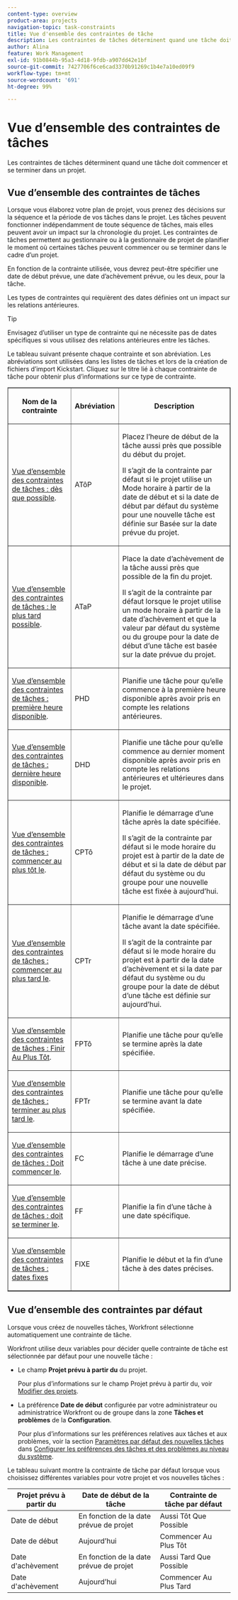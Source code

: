 ```yaml
---
content-type: overview
product-area: projects
navigation-topic: task-constraints
title: Vue d'ensemble des contraintes de tâche
description: Les contraintes de tâches déterminent quand une tâche doit commencer et se terminer dans un projet.
author: Alina
feature: Work Management
exl-id: 91b0844b-95a3-4d18-9fdb-a907dd42e1bf
source-git-commit: 7427706f6ce6cad3370b91269c1b4e7a10ed09f9
workflow-type: tm+mt
source-wordcount: '691'
ht-degree: 99%

---
```


# Vue d’ensemble des contraintes de tâches

<!-- Audited: 12/2023 -->

Les contraintes de tâches déterminent quand une tâche doit commencer et se terminer dans un projet.

## Vue d’ensemble des contraintes de tâches

Lorsque vous élaborez votre plan de projet, vous prenez des décisions sur la séquence et la période de vos tâches dans le projet. Les tâches peuvent fonctionner indépendamment de toute séquence de tâches, mais elles peuvent avoir un impact sur la chronologie du projet. Les contraintes de tâches permettent au gestionnaire ou à la gestionnaire de projet de planifier le moment où certaines tâches peuvent commencer ou se terminer dans le cadre d’un projet.

En fonction de la contrainte utilisée, vous devrez peut-être spécifier une date de début prévue, une date d’achèvement prévue, ou les deux, pour la tâche.

Les types de contraintes qui requièrent des dates définies ont un impact sur les relations antérieures.

>[!TIP]
>
>Envisagez d’utiliser un type de contrainte qui ne nécessite pas de dates spécifiques si vous utilisez des relations antérieures entre les tâches.

Le tableau suivant présente chaque contrainte et son abréviation. Les abréviations sont utilisées dans les listes de tâches et lors de la création de fichiers d’import Kickstart. Cliquez sur le titre lié à chaque contrainte de tâche pour obtenir plus d’informations sur ce type de contrainte.

<table border="1" cellspacing="15" cellpadding="1"> 
 <col> 
 <col> 
 <col>
 <thead> 
  <tr> 
   <th> <p><strong>Nom de la contrainte</strong> </p> </th> 
   <th> <p><strong>Abréviation</strong> </p> </th> 
   <th> <p><strong>Description</strong> </p> </th> 
  </tr> 
 </thead> 
 <tbody> 
  <tr> 
   <td scope="col"> <p><a href="../../../manage-work/tasks/task-constraints/as-soon-as-possible.md" class="MCXref xref">Vue d’ensemble des contraintes de tâches : dès que possible</a>. </p> </td> 
   <td scope="col"> <p>ATôP</p> </td>
   <td scope="col"> <p>Placez l’heure de début de la tâche aussi près que possible du début du projet.</p> 
   <p>Il s’agit de la contrainte par défaut si le projet utilise un Mode horaire à partir de la date de début et si la date de début par défaut du système pour une nouvelle tâche est définie sur Basée sur la date prévue du projet. </p>
   </td> 
  </tr> 
  <tr> 
   <td scope="col"> <p><a href="../../../manage-work/tasks/task-constraints/as-late-as-possible.md" class="MCXref xref">Vue d’ensemble des contraintes de tâches : le plus tard possible</a>. </p> </td> 
   <td scope="col"> <p>ATaP</p> </td> 
   <td scope="col"> <p>Place la date d’achèvement de la tâche aussi près que possible de la fin du projet.</p> 
   <p>Il s’agit de la contrainte par défaut lorsque le projet utilise un mode horaire à partir de la date d’achèvement et que la valeur par défaut du système ou du groupe pour la date de début d’une tâche est basée sur la date prévue du projet. </p>
   </td> 
  </tr> 
  <tr> 
   <td scope="col"> <p><a href="../../../manage-work/tasks/task-constraints/earliest-available-time.md" class="MCXref xref">Vue d’ensemble des contraintes de tâches : première heure disponible</a>. </p> </td> 
   <td scope="col"> <p>PHD</p> </td> 
 <td scope="col"> <p>Planifie une tâche pour qu’elle commence à la première heure disponible après avoir pris en compte les relations antérieures.</p> </td>
  </tr> 
  <tr> 
   <td scope="col"> <p><a href="../../../manage-work/tasks/task-constraints/latest-available-time.md" class="MCXref xref">Vue d’ensemble des contraintes de tâches : dernière heure disponible</a>. </p> </td> 
   <td scope="col"> <p>DHD</p> </td> 
   <td scope="col"> <p>Planifie une tâche pour qu’elle commence au dernier moment disponible après avoir pris en compte les relations antérieures et ultérieures dans le projet.</p> </td>
  </tr> 
  <tr> 
   <td scope="col"> <p><a href="../../../manage-work/tasks/task-constraints/start-no-earlier-than.md" class="MCXref xref">Vue d’ensemble des contraintes de tâches : commencer au plus tôt le</a>. </p> </td> 
   <td scope="col"> <p>CPTô</p> </td> 
   <td scope="col"> <p>Planifie le démarrage d’une tâche après la date spécifiée.</p> 
   <p>Il s’agit de la contrainte par défaut si le mode horaire du projet est à partir de la date de début et si la date de début par défaut du système ou du groupe pour une nouvelle tâche est fixée à aujourd’hui.   </td> 
  </tr> 
  <tr> 
   <td scope="col"> <p><a href="../../../manage-work/tasks/task-constraints/start-no-later-than.md" class="MCXref xref">Vue d’ensemble des contraintes de tâches : commencer au plus tard le</a>. </p> </td> 
   <td scope="col"> <p>CPTr</p> </td> 
   <td scope="col"> <p>Planifie le démarrage d’une tâche avant la date spécifiée.</p> 
   <p>Il s’agit de la contrainte par défaut si le mode horaire du projet est à partir de la date d’achèvement et si la date par défaut du système ou du groupe pour la date de début d’une tâche est définie sur aujourd’hui. 
   </td> 
  </tr> 
  <tr> 
   <td scope="col"> <p><a href="../../../manage-work/tasks/task-constraints/finish-no-earlier-than.md" class="MCXref xref">Vue d’ensemble des contraintes de tâches : Finir Au Plus Tôt</a>. </p> </td> 
   <td scope="col"> <p>FPTô</p> </td>
   <td scope="col"> <p>Planifie une tâche pour qu’elle se termine après la date spécifiée.</p> </td> 
  </tr> 
  <tr> 
   <td scope="col"> <p><a href="../../../manage-work/tasks/task-constraints/finish-no-later-than.md" class="MCXref xref">Vue d’ensemble des contraintes de tâches : terminer au plus tard le</a>. </p> </td> 
   <td scope="col"> <p>FPTr</p> </td> 
   <td scope="col"> <p>Planifie une tâche pour qu’elle se termine avant la date spécifiée.</p> </td> 
  </tr> 
  <tr> 
   <td> <p><a href="../../../manage-work/tasks/task-constraints/must-start-on.md" class="MCXref xref">Vue d’ensemble des contraintes de tâches : Doit commencer le</a>. </p> </td> 
   <td scope="col"> <p>FC</p> </td> 
   <td scope="col"> <p>Planifie le démarrage d’une tâche à une date précise.</p> </td> 
  </tr> 
  <tr> 
   <td> <p><a href="../../../manage-work/tasks/task-constraints/must-finish-on.md" class="MCXref xref">Vue d’ensemble des contraintes de tâches : doit se terminer le</a>. </p> </td> 
   <td scope="col"> <p>FF</p> </td> 
   <td scope="col"> <p>Planifie la fin d’une tâche à une date spécifique.</p> </td>
  </tr> 
  <tr> 
   <td> <p><a href="../../../manage-work/tasks/task-constraints/fixed-dates.md" class="MCXref xref">Vue d’ensemble des contraintes de tâches : dates fixes</a> </p> </td> 
   <td> <p>FIXE</p> </td> 
   <td> <p>Planifie le début et la fin d’une tâche à des dates précises.</p> </td> 
  </tr> 
 </tbody> 
</table>

## Vue d’ensemble des contraintes par défaut

Lorsque vous créez de nouvelles tâches, Workfront sélectionne automatiquement une contrainte de tâche.

Workfront utilise deux variables pour décider quelle contrainte de tâche est sélectionnée par défaut pour une nouvelle tâche :

* Le champ **Projet prévu à partir du** du projet.

  Pour plus d’informations sur le champ Projet prévu à partir du, voir [Modifier des projets](../../../manage-work/projects/manage-projects/edit-projects.md).

* La préférence **Date de début** configurée par votre administrateur ou administratrice Workfront ou de groupe dans la zone **Tâches et problèmes** de la **Configuration**.

  Pour plus d’informations sur les préférences relatives aux tâches et aux problèmes, voir la section [Paramètres par défaut des nouvelles tâches](../../../administration-and-setup/set-up-workfront/configure-system-defaults/set-task-issue-preferences.md#new-task-defaults) dans [Configurer les préférences des tâches et des problèmes au niveau du système](../../../administration-and-setup/set-up-workfront/configure-system-defaults/set-task-issue-preferences.md).

Le tableau suivant montre la contrainte de tâche par défaut lorsque vous choisissez différentes variables pour votre projet et vos nouvelles tâches :

| Projet prévu à partir du | Date de début de la tâche | Contrainte de tâche par défaut |
|---|---|---|
| Date de début | En fonction de la date prévue de projet | Aussi Tôt Que Possible |
| Date de début | Aujourd’hui | Commencer Au Plus Tôt |
| Date d&#39;achèvement | En fonction de la date prévue de projet | Aussi Tard Que Possible |
| Date d&#39;achèvement | Aujourd’hui | Commencer Au Plus Tard |

